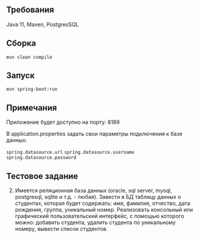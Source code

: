## Требования
Java 11,
Maven,
PostgresSQL

## Сборка
`mvn clean compile`

## Запуск
`mvn spring-boot:run`

## Примечания
Приложение будет доступно на порту: 8189

В application.properties задать свои параметры подключения к базе данных:

`spring.datasource.url`
`spring.datasource.username`
`spring.datasource.password`

## Тестовое задание
2. Имеется реляционная база данных (oracle, sql server, mysql, postgresql, sqlite и т.д. - любая). Завести в БД таблицу данных о студентах, которая будет содержать: имя, фамилия, отчество, дата рождения, группа, уникальный номер.
   Реализовать консольный или графический пользовательский интерфейс, с помощью которого можно: добавить студента, удалить студента по уникальному номеру, вывести список студентов.
